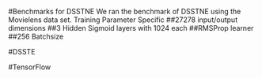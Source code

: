 #Benchmarks for DSSTNE
We ran the benchmark of DSSTNE using the Movielens data set. Training Parameter Specific
##27278 input/output dimensions
##3 Hidden Sigmoid layers with 1024 each
##RMSProp learner
##256 Batchsize

#DSSTE

#TensorFlow


